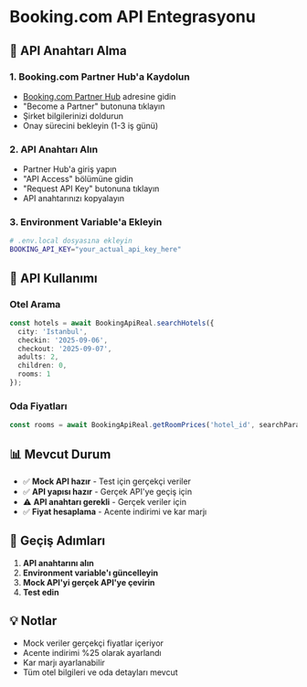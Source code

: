 # Booking.com API Entegrasyonu

## 🔑 API Anahtarı Alma

### 1. Booking.com Partner Hub'a Kaydolun
- [Booking.com Partner Hub](https://partner.booking.com/) adresine gidin
- "Become a Partner" butonuna tıklayın
- Şirket bilgilerinizi doldurun
- Onay sürecini bekleyin (1-3 iş günü)

### 2. API Anahtarı Alın
- Partner Hub'a giriş yapın
- "API Access" bölümüne gidin
- "Request API Key" butonuna tıklayın
- API anahtarınızı kopyalayın

### 3. Environment Variable'a Ekleyin
```bash
# .env.local dosyasına ekleyin
BOOKING_API_KEY="your_actual_api_key_here"
```

## 🔧 API Kullanımı

### Otel Arama
```typescript
const hotels = await BookingApiReal.searchHotels({
  city: 'Istanbul',
  checkin: '2025-09-06',
  checkout: '2025-09-07',
  adults: 2,
  children: 0,
  rooms: 1
});
```

### Oda Fiyatları
```typescript
const rooms = await BookingApiReal.getRoomPrices('hotel_id', searchParams);
```

## 📊 Mevcut Durum

- ✅ **Mock API hazır** - Test için gerçekçi veriler
- ✅ **API yapısı hazır** - Gerçek API'ye geçiş için
- ⚠️ **API anahtarı gerekli** - Gerçek veriler için
- ✅ **Fiyat hesaplama** - Acente indirimi ve kar marjı

## 🚀 Geçiş Adımları

1. **API anahtarını alın**
2. **Environment variable'ı güncelleyin**
3. **Mock API'yi gerçek API'ye çevirin**
4. **Test edin**

## 💡 Notlar

- Mock veriler gerçekçi fiyatlar içeriyor
- Acente indirimi %25 olarak ayarlandı
- Kar marjı ayarlanabilir
- Tüm otel bilgileri ve oda detayları mevcut
